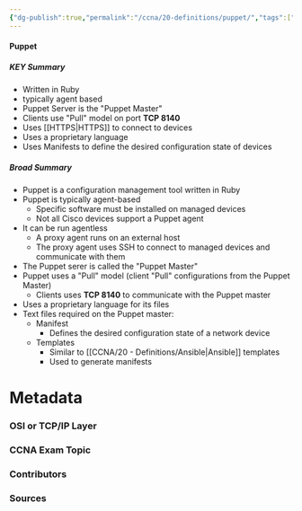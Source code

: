 ```yaml
---
{"dg-publish":true,"permalink":"/ccna/20-definitions/puppet/","tags":["defs_ccna"],"created":"2023-11-05T10:55:11.000-08:00","updated":"2023-11-08T14:53:13.425-08:00"}
---
```


#### Puppet

##### KEY Summary
- Written in Ruby
- typically agent based
- Puppet Server is the "Puppet Master"
- Clients use "Pull" model on port **TCP 8140**
- Uses [[HTTPS\|HTTPS]] to connect to devices
- Uses a proprietary language
- Uses Manifests to define the desired configuration state of devices

##### Broad Summary
- Puppet is a configuration management tool written in Ruby
- Puppet is typically agent-based
	- Specific software must be installed on managed devices
	- Not all Cisco devices support a Puppet agent
- It can be run agentless
	- A proxy agent runs on an external host
	- The proxy agent uses SSH to connect to managed devices and communicate with them
- The Puppet serer is called the "Puppet Master"
- Puppet uses a "Pull" model (client "Pull" configurations from the Puppet Master)
	- Clients uses **TCP 8140** to communicate with the Puppet master
- Uses a proprietary language for its files
- Text files required on the Puppet master:
	- Manifest
		- Defines the desired configuration state of a network device
	- Templates
		- Similar to [[CCNA/20 - Definitions/Ansible\|Ansible]] templates
		- Used to generate manifests





# Metadata
### OSI or TCP/IP Layer

### CCNA Exam Topic

### Contributors

### Sources
